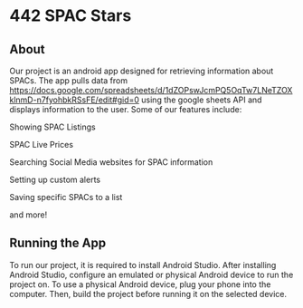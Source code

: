 # 442 SPAC Stars


## About

Our project is an android app designed for retrieving information about SPACs.
The app pulls data from https://docs.google.com/spreadsheets/d/1dZOPswJcmPQ5OqTw7LNeTZOXklnmD-n7fyohbkRSsFE/edit#gid=0 using the google sheets API and displays information to the user. Some of our features include:

Showing SPAC Listings

SPAC Live Prices

Searching Social Media websites for SPAC information

Setting up custom alerts

Saving specific SPACs to a list

and more!

## Running the App
To run our project, it is required to install Android Studio.
After installing Android Studio, configure an emulated or physical Android device to run the project on.
To use a physical Android device, plug your phone into the computer.
Then, build the project before running it on the selected device.